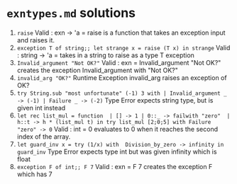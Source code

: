 # `exntypes.md` solutions

1. `raise`
Valid :  exn -> 'a = <fun>
raise is a function that takes an exception input and raises it.
2. `exception T of string;; let strange x = raise (T x) in strange`
Valid : string -> 'a = <fun>
takes in a string to raise as a type T exception
3. `Invalid_argument "Not OK?"`
Valid : exn = Invalid_argument "Not OK?"
creates the exception Invalid_argument with "Not OK?"
4. `invalid_arg "OK?"`
Runtime Exception
invalid_arg raises an exception of OK?
5. `try String.sub "most unfortunate" (-1) 3 with | Invalid_argument _ -> (-1) | Failure _ -> (-2)`
Type Error
expects string type, but is given int instead
6. `let rec list_mul = function  | [] -> 1 | 0::_ -> failwith "zero"  | h::t -> h * (list_mul t) in try list_mul [2;0;5] with Failure "zero" -> 0`
Valid : int = 0
evaluates to 0 when it reaches the second index of the array.
7. `let guard_inv x = try (1/x) with  Division_by_zero -> infinity in guard_inv`
Type Error
expects type int but was given infinity which is float
8. `exception F of int;; F 7`
Valid : exn = F 7
creates the exception F which has 7
